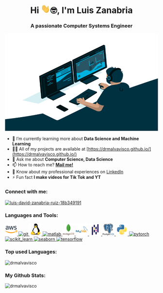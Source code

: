 <h1 align="center">Hi <img src="hello.gif" height="30px">🤓, I'm Luis Zanabria</h1>
<h3 align="center">A passionate Computer Systems Engineer</h3>

<p align="center"><img src="code.gif" width="540" height="320"  /></p>

- 🌱 I’m currently learning more about **Data Science and Machine Learning**
- 👨‍💻 All of my projects are available at [https://drmalvavisco.github.io/](https://drmalvavisco.github.io/)
- 💬 Ask me about **Computer Science, Data Science**
- 📫 How to reach me? **[Mail me!](mailto:luis.david.zanabria@gmail.com)**
- 📄 Know about my professional experiences on [LinkedIn](https://www.linkedin.com/in/luis-david-zanabria-ruiz-18b349191/)
- ⚡ Fun fact **I make videos for Tik Tok and YT**

<h3 align="left">Connect with me:</h3>
<p align="left">
<a href="https://linkedin.com/in/luis-david-zanabria-ruiz-18b349191" target="blank"><img align="center" src="https://raw.githubusercontent.com/rahuldkjain/github-profile-readme-generator/master/src/images/icons/Social/linked-in-alt.svg" alt="luis-david-zanabria-ruiz-18b349191" height="30" width="40" /></a>
</p>

<h3 align="left">Languages and Tools:</h3>
<p align="left"> <a href="https://aws.amazon.com" target="_blank" rel="noreferrer"> <img src="https://raw.githubusercontent.com/devicons/devicon/master/icons/amazonwebservices/amazonwebservices-original-wordmark.svg" alt="aws" width="40" height="40"/> </a> <a href="https://git-scm.com/" target="_blank" rel="noreferrer"> <img src="https://www.vectorlogo.zone/logos/git-scm/git-scm-icon.svg" alt="git" width="40" height="40"/> </a> <a href="https://www.linux.org/" target="_blank" rel="noreferrer"> <img src="https://raw.githubusercontent.com/devicons/devicon/master/icons/linux/linux-original.svg" alt="linux" width="40" height="40"/> </a> <a href="https://www.mathworks.com/" target="_blank" rel="noreferrer"> <img src="https://upload.wikimedia.org/wikipedia/commons/2/21/Matlab_Logo.png" alt="matlab" width="40" height="40"/> </a> <a href="https://www.mongodb.com/" target="_blank" rel="noreferrer"> <img src="https://raw.githubusercontent.com/devicons/devicon/master/icons/mongodb/mongodb-original-wordmark.svg" alt="mongodb" width="40" height="40"/> </a> <a href="https://www.mysql.com/" target="_blank" rel="noreferrer"> <img src="https://raw.githubusercontent.com/devicons/devicon/master/icons/mysql/mysql-original-wordmark.svg" alt="mysql" width="40" height="40"/> </a> <a href="https://pandas.pydata.org/" target="_blank" rel="noreferrer"> <img src="https://raw.githubusercontent.com/devicons/devicon/2ae2a900d2f041da66e950e4d48052658d850630/icons/pandas/pandas-original.svg" alt="pandas" width="40" height="40"/> </a> <a href="https://www.postgresql.org" target="_blank" rel="noreferrer"> <img src="https://raw.githubusercontent.com/devicons/devicon/master/icons/postgresql/postgresql-original-wordmark.svg" alt="postgresql" width="40" height="40"/> </a> <a href="https://www.python.org" target="_blank" rel="noreferrer"> <img src="https://raw.githubusercontent.com/devicons/devicon/master/icons/python/python-original.svg" alt="python" width="40" height="40"/> </a> <a href="https://pytorch.org/" target="_blank" rel="noreferrer"> <img src="https://www.vectorlogo.zone/logos/pytorch/pytorch-icon.svg" alt="pytorch" width="40" height="40"/> </a> <a href="https://scikit-learn.org/" target="_blank" rel="noreferrer"> <img src="https://upload.wikimedia.org/wikipedia/commons/0/05/Scikit_learn_logo_small.svg" alt="scikit_learn" width="40" height="40"/> </a> <a href="https://seaborn.pydata.org/" target="_blank" rel="noreferrer"> <img src="https://seaborn.pydata.org/_images/logo-mark-lightbg.svg" alt="seaborn" width="40" height="40"/> </a> <a href="https://www.tensorflow.org" target="_blank" rel="noreferrer"> <img src="https://www.vectorlogo.zone/logos/tensorflow/tensorflow-icon.svg" alt="tensorflow" width="40" height="40"/> </a> </p>


<h3 align="left">Top used Languages:</h3>
<p><img align="center" src="https://github-readme-stats.vercel.app/api/top-langs?username=drmalvavisco&show_icons=true&theme=gotham&locale=en&layout=compact" alt="drmalvavisco" /></p>

<h3 align="left">My Github Stats:</h3>
<p> <img src="https://github-readme-stats.vercel.app/api?username=drmalvavisco&show_icons=true&theme=gotham" alt="drmalvavisco" />

